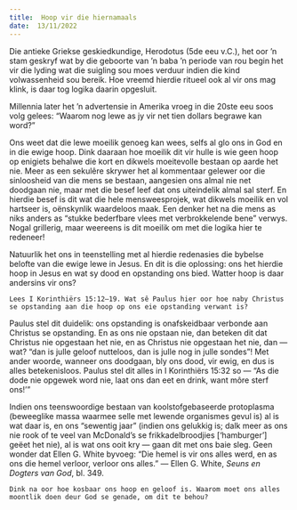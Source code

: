 ```yaml
---
title:  Hoop vir die hiernamaals
date:  13/11/2022
---
```


Die antieke Griekse geskiedkundige, Herodotus (5de eeu v.C.), het oor ’n stam geskryf wat by die geboorte van ’n baba ’n periode van rou begin het vir die lyding wat die suigling sou moes verduur indien die kind volwassenheid sou bereik. Hoe vreemd hierdie ritueel ook al vir ons mag klink, is daar tog logika daarin opgesluit.

Millennia later het ’n advertensie in Amerika vroeg in die 20ste eeu soos volg gelees: “Waarom nog lewe as jy vir net tien dollars begrawe kan word?”

Ons weet dat die lewe moeilik genoeg kan wees, selfs al glo ons in God en in die ewige hoop. Dink daaraan hoe moeilik dit vir hulle is wie geen hoop op enigiets behalwe die kort en dikwels moeitevolle bestaan op aarde het nie. Meer as een sekulêre skrywer het al kommentaar gelewer oor die sinloosheid van die mens se bestaan, aangesien ons almal nie net doodgaan nie, maar met die besef leef dat ons uiteindelik almal sal sterf. En hierdie besef is dit wat die hele mensweesprojek, wat dikwels moeilik en vol hartseer is, oënskynlik waardeloos maak. Een denker het na die mens as niks anders as “stukke bederfbare vlees met verbrokkelende bene” verwys. Nogal grillerig, maar weereens is dit moeilik om met die logika hier te redeneer!

Natuurlik het ons in teenstelling met al hierdie redenasies die bybelse belofte van die ewige lewe in Jesus. En dit is die oplossing: ons het hierdie hoop in Jesus en wat sy dood en opstanding ons bied. Watter hoop is daar andersins vir ons?

`Lees I Korinthiërs 15:12–19. Wat sê Paulus hier oor hoe naby Christus se opstanding aan die hoop op ons eie opstanding verwant is?`

Paulus stel dit duidelik: ons opstanding is onafskeidbaar verbonde aan Christus se opstanding. En as ons nie opstaan nie, dan beteken dit dat Christus nie opgestaan het nie, en as Christus nie opgestaan het nie, dan — wat? “dan is julle geloof nutteloos, dan is julle nog in julle sondes”!  Met ander woorde, wanneer ons doodgaan, bly ons dood, vir ewig, en dus is alles betekenisloos. Paulus stel dit alles in I Korinthiërs 15:32 so — “As die dode nie opgewek word nie, laat ons dan eet en drink, want môre sterf ons!’”

Indien ons teenswoordige bestaan van koolstofgebaseerde protoplasma (beweeglike massa waarmee selle met lewende organismes gevul is) al is wat daar is, en ons “sewentig jaar” (indien ons gelukkig is; dalk meer as ons nie rook of te veel van McDonald’s se frikkadelbroodjies [‘hamburger’] geëet het nie), al is wat ons ooit kry — gaan dit met ons baie sleg.  Geen wonder dat Ellen G. White byvoeg: “Die hemel is vir ons alles werd, en as ons die hemel verloor, verloor ons alles.” — Ellen G. White, _Seuns en Dogters van God_, bl. 349.

`Dink na oor hoe kosbaar ons hoop en geloof is. Waarom moet ons alles moontlik doen deur God se genade, om dit te behou?`